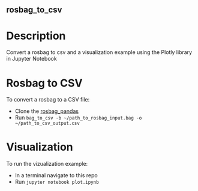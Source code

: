 ## rosbag_to_csv

# Description
Convert a rosbag to csv and a visualization example using the Plotly library in Jupyter Notebook

# Rosbag to CSV
To convert a rosbag to a CSV file:
- Clone the [rosbag_pandas](https://github.com/eurogroep/rosbag_pandas)
- Run `bag_to_csv -b ~/path_to_rosbag_input.bag -o ~/path_to_csv_output.csv`

# Visualization
To run the vizualization example:
- In a terminal navigate to this repo
- Run `jupyter notebook plot.ipynb`
